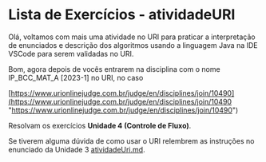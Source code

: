 # Lista de Exercícios - atividadeURI  

Olá, voltamos com mais uma atividade no URI para praticar a interpretação de enunciados e descrição dos algoritmos usando a linguagem Java na IDE VSCode para serem validadas no URI.  

Bom, agora depois de vocês entrarem na disciplina com o nome IP_BCC_MAT_A \[2023-1\] no URI, no caso  

<!-- [ ]TODO:INICIO atualizar -->
[https://www.urionlinejudge.com.br/judge/en/disciplines/join/10490](<https://www.urionlinejudge.com.br/judge/en/disciplines/join/10490> "https://www.urionlinejudge.com.br/judge/en/disciplines/join/10490")  

Resolvam os exercícios **Unidade 4 (Controle de Fluxo)**.

Se tiverem alguma dúvida de como usar o URI relembrem as instruções no enunciado da Unidade 3 [atividadeUri.md](../Unidade3/atividadeUri.md "atividadeUri.md").  
